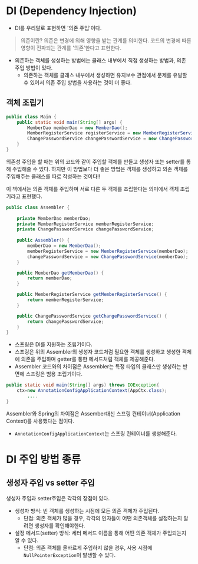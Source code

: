 # DI (Dependency Injection)
- DI를 우리말로 표현하면 '의존 주입'이다.
> 의존이란?
> 의존은 변경에 의해 영향을 받는 관계를 의미한다. 코드의 변경에 따른 영향이 전파되는 관계를 '의존'한다고 표현한다.

- 의존하는 객체를 생성하는 방법에는 클래스 내부에서 직접 생성하는 방법과, 의존 주입 방법이 있다.
  - 의존하는 객체를 클래스 내부에서 생성하면 유지보수 관점에서 문제를 유발할 수 있어서 의존 주입 방법을 사용하는 것이 더 좋다.

## 객체 조립기
```java
public class Main {
    public static void main(String[] args) {
        MemberDao memberDao = new MemberDao();
        MemberRegisterService registerService = new MemberRegisterService(memberDao);
        ChangePasswordService changePasswordService = new ChangePasswordService(memberDao);
    }
}
```
의존성 주입을 할 때는 위의 코드와 같이 주입할 객체를 만들고 생성자 또는 setter를 통해 주입해줄 수 있다.
하지만 이 방법보다 더 좋은 방법은 객체를 생성하고 의존 객체를 주입해주는 클래스를 따로 작성하는 것이다!!

이 책에서는 의존 객체를 주입하며 서로 다른 두 객체를 조립한다는 의미에서 객체 조립기라고 표현했다.

```java
public class Assembler {
    
    private MemberDao memberDao;
    private MemberRegisterService memberRegisterService;
    private ChangePasswordService changePasswordService;
    
    public Assembler() {
        memberDao = new MemberDao();
        memberRegisterService = new MemberRegisterService(memberDao);
        changePasswordService = new ChangePasswordService(memberDao);
    }

    public MemberDao getMemberDao() {
        return memberDao;
    }

    public MemberRegisterService getMemberRegisterService() {
        return memberRegisterService;
    }

    public ChangePasswordService getChangePasswordService() {
        return changePasswordService;
    }
}
```
- 스프링은 DI를 지원하는 조립기이다. 
- 스프링은 위의 Assembler의 생성자 코드처럼 필요한 객체를 생성하고 생성한 객체에 의존을 주입하며 getter를 통한 메서드처럼 객체를 제공해준다.
- Assembler 코드와의 차이점은 Assembler는 특정 타입의 클래스만 생성하는 반면에 스프링은 범용 조립기이다.

```java
public static void main(String[] args) throws IOException{
    ctx=new AnnotationConfigApplicationContext(AppCtx.class);
        ....
}
```
Assembler와 Spring의 차이점은 Assember대신 스프링 컨테이너(Application Context)를 사용했다는 점이다.
- `AnnotationConfigApplicationContext`는 스프링 컨테이너를 생성해준다.

# DI 주입 방법 종류
## 생성자 주입 vs setter 주입
생성자 주입과 setter주입은 각각의 장점이 있다.
- 생성자 방식: 빈 객체를 생성하는 시점에 모든 의존 객체가 주입된다.
  - 단점: 의존 객체가 많을 경우, 각각의 인자들이 어떤 의존객체를 설정하는지 알려면 생성자를 확인해야한다.
- 설정 메서드(setter) 방식: 세터 메서드 이름을 통해 어떤 의존 객체가 주입되는지 알 수 있다.
  - 단점: 의존 객체를 올바르게 주입하지 않을 경우, 사용 시점에 `NullPointerException`이 발생할 수 있다.
